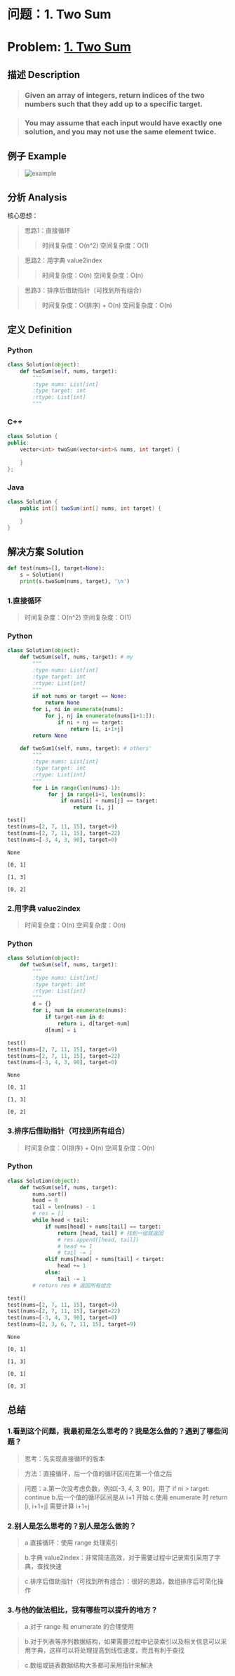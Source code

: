 
# 问题：1. Two Sum
# Problem: [1. Two Sum](https://leetcode.com/problems/two-sum/description/)

## 描述 Description
> ### Given an array of integers, return indices of the two numbers such that they add up to a specific target.

> ### You may assume that each input would have exactly one solution, and you may not use the same element twice.

## 例子 Example

> ![example](https://github.com/Decalogue/AlgorithmMap/blob/master/img/leetcode/1.png "example")

## 分析 Analysis

核心思想：
> 思路1：直接循环
>> 时间复杂度：O(n^2)
>> 空间复杂度：O(1)

> 思路2：用字典 value2index
>> 时间复杂度：O(n)
>> 空间复杂度：O(n)

> 思路3：排序后借助指针（可找到所有组合）
>> 时间复杂度：O(排序) + O(n)
>> 空间复杂度：O(n)

## 定义 Definition

### Python


```python
class Solution(object):
    def twoSum(self, nums, target):
        """
        :type nums: List[int]
        :type target: int
        :rtype: List[int]
        """
```

### C++

```c++
class Solution {
public:
    vector<int> twoSum(vector<int>& nums, int target) {
        
    }
};
```

### Java

```java
class Solution {
    public int[] twoSum(int[] nums, int target) {
        
    }
}
```

## 解决方案 Solution


```python
def test(nums=[], target=None):
    s = Solution()
    print(s.twoSum(nums, target), '\n')
```

### 1.直接循环

> 时间复杂度：O(n^2)
> 空间复杂度：O(1)

### Python


```python
class Solution(object):
    def twoSum(self, nums, target): # my
        """
        :type nums: List[int]
        :type target: int
        :rtype: List[int]
        """
        if not nums or target == None:
            return None
        for i, ni in enumerate(nums):
            for j, nj in enumerate(nums[i+1:]):
                if ni + nj == target:
                    return [i, i+1+j]
        return None
    
    def twoSum1(self, nums, target): # others'
        """
        :type nums: List[int]
        :type target: int
        :rtype: List[int]
        """
        for i in range(len(nums)-1):
             for j in range(i+1, len(nums)):
                 if nums[i] + nums[j] == target:
                     return [i, j]
```


```python
test()
test(nums=[2, 7, 11, 15], target=9)
test(nums=[2, 7, 11, 15], target=22)
test(nums=[-3, 4, 3, 90], target=0)
```

    None 
    
    [0, 1] 
    
    [1, 3] 
    
    [0, 2] 
    
    

### 2.用字典 value2index

> 时间复杂度：O(n)
> 空间复杂度：O(n)

### Python


```python
class Solution(object):
    def twoSum(self, nums, target):
        """
        :type nums: List[int]
        :type target: int
        :rtype: List[int]
        """
        d = {}
        for i, num in enumerate(nums):
            if target-num in d:
                return i, d[target-num]
            d[num] = i
```


```python
test()
test(nums=[2, 7, 11, 15], target=9)
test(nums=[2, 7, 11, 15], target=22)
test(nums=[-3, 4, 3, 90], target=0)
```

    None 
    
    [0, 1] 
    
    [1, 3] 
    
    [0, 2] 
    
    

### 3.排序后借助指针（可找到所有组合）

> 时间复杂度：O(排序) + O(n)
> 空间复杂度：O(n)

### Python


```python
class Solution(object):
    def twoSum(self, nums, target):
        nums.sort()
        head = 0
        tail = len(nums) - 1
        # res = []
        while head < tail:
            if nums[head] + nums[tail] == target:
                return [head, tail] # 找到一组就返回
                # res.append([head, tail])
                # head += 1
                # tail -= 1
            elif nums[head] + nums[tail] < target:
                head += 1
            else:
                tail -= 1
        # return res # 返回所有组合
```


```python
test()
test(nums=[2, 7, 11, 15], target=9)
test(nums=[2, 7, 11, 15], target=22)
test(nums=[-3, 4, 3, 90], target=0)
test(nums=[2, 3, 6, 7, 11, 15], target=9)
```

    None 
    
    [0, 1] 
    
    [1, 3] 
    
    [0, 1] 
    
    [0, 3] 
    
    

## 总结

### 1.看到这个问题，我最初是怎么思考的？我是怎么做的？遇到了哪些问题？
> 思考：先实现直接循环的版本

> 方法：直接循环，后一个值的循环区间在第一个值之后

> 问题：a.第一次没考虑负数，例如[-3, 4, 3, 90]，用了 if ni > target: continue b.后一个值的循环区间是从 i+1 开始 c.使用 enumerate 时 return [i, i+1+j] 需要计算 i+1+j

### 2.别人是怎么思考的？别人是怎么做的？
> a.直接循环：使用 range 处理索引

> b.字典 value2index：非常简洁高效，对于需要过程中记录索引采用了字典，查找快速

> c.排序后借助指针（可找到所有组合）：很好的思路，数组排序后可简化操作

### 3.与他的做法相比，我有哪些可以提升的地方？
> a.对于 range 和 enumerate 的合理使用

> b.对于列表等序列数据结构，如果需要过程中记录索引以及相关信息可以采用字典，这样可以将处理提高到线性速度，而且有利于查找

> c.数组或链表数据结构大多都可采用指针来解决


```python

```
